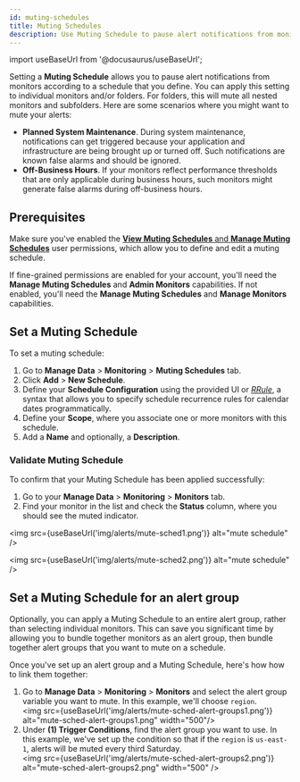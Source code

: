 ```yaml
---
id: muting-schedules
title: Muting Schedules
description: Use Muting Schedule to pause alert notifications from monitors according to the schedule that you define.
---
```


import useBaseUrl from '@docusaurus/useBaseUrl';

Setting a **Muting Schedule** allows you to pause alert notifications from monitors according to a schedule that you define. You can apply this setting to individual monitors and/or folders. For folders, this will mute all nested monitors and subfolders. Here are some scenarios where you might want to mute your alerts:

* **Planned System Maintenance**. During system maintenance, notifications can get triggered because your application and infrastructure are being brought up or turned off. Such notifications are known false alarms and should be ignored.
* **Off-Business Hours**. If your monitors reflect performance thresholds that are only applicable during business hours, such monitors might generate false alarms during off-business hours.

## Prerequisites
Make sure you've enabled the [**View Muting Schedules** and **Manage Muting Schedules**](/docs/manage/users-roles/roles/role-capabilities/#alerts) user permissions, which allow you to define and edit a muting schedule.

If fine-grained permissions are enabled for your account, you'll need the **Manage Muting Schedules** and **Admin Monitors** capabilities. If not enabled, you'll need the **Manage Muting Schedules** and **Manage Monitors** capabilities.

## Set a Muting Schedule

To set a muting schedule:

1. Go to **Manage Data** > **Monitoring** > **Muting Schedules** tab.
1. Click **Add** > **New Schedule**.
1. Define your **Schedule Configuration** using the provided UI or [*RRule*](https://freetools.textmagic.com/rrule-generator), a syntax that allows you to specify schedule recurrence rules for calendar dates programmatically.
1. Define your **Scope**, where you associate one or more monitors with this schedule.
1. Add a **Name** and optionally, a **Description**.

### Validate Muting Schedule

To confirm that your Muting Schedule has been applied successfully:
1. Go to your **Manage Data** > **Monitoring** > **Monitors** tab.
1. Find your monitor in the list and check the **Status** column, where you should see the muted indicator.

<img src={useBaseUrl('img/alerts/mute-sched1.png')} alt="mute schedule" />

<img src={useBaseUrl('img/alerts/mute-sched2.png')} alt="mute schedule" />

## Set a Muting Schedule for an alert group

Optionally, you can apply a Muting Schedule to an entire alert group, rather than selecting individual monitors. This can save you significant time by allowing you to bundle together monitors as an alert group, then bundle together alert groups that you want to mute on a schedule.

Once you've set up an alert group and a Muting Schedule, here's how how to link them together:

1. Go to **Manage Data** > **Monitoring** > **Monitors** and select the alert group variable you want to mute. In this example, we'll choose `region`.<br/><img src={useBaseUrl('img/alerts/mute-sched-alert-groups1.png')} alt="mute-sched-alert-groups1.png" width="500"/>
1. Under **(1) Trigger Conditions**, find the alert group you want to use. In this example, we've set up the condition so that if the `region` is `us-east-1`, alerts will be muted every third Saturday.<br/><img src={useBaseUrl('img/alerts/mute-sched-alert-groups2.png')} alt="mute-sched-alert-groups2.png" width="500" />
